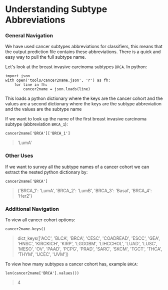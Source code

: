 # Understanding Subtype Abbreviations
### General Navigation
We have used cancer subtypes abbreviations for classifiers, this means that the output prediction file contains these abbreviations. There is a quick and easy way to pull the full subtype name.

Let's look at the breast invasive carcinoma subtypes `BRCA`. In python:
```
import json
with open('tools/cancer2name.json', 'r') as fh:
    for line in fh:
        cancer2name = json.loads(line)
```

This loads a python dictionary where the keys are the cancer cohort and the values are a second dictionary where the keys are the subtype abbreviation and the values are the subtype name

If we want to look up the name of the first breast invasive carcinoma subtype (abbreviation `BRCA_1`):
```
cancer2name['BRCA']['BRCA_1']
```
> 'LumA'

### Other Uses
If we want to survey all the subtype names of a cancer cohort we can extract the nested python dictionary by:
```
cancer2name['BRCA']
```
> {'BRCA_1': 'LumA', 'BRCA_2': 'LumB', 'BRCA_3': 'Basal', 'BRCA_4': 'Her2'}

### Additional Navigation
To view all cancer cohort options:
```
cancer2name.keys()
```
> dict_keys(['ACC', 'BLCA', 'BRCA', 'CESC', 'COADREAD', 'ESCC', 'GEA', 'HNSC', 'KIRCKICH', 'KIRP', 'LGGGBM', 'LIHCCHOL', 'LUAD', 'LUSC', 'MESO', 'OV', 'PAAD', 'PCPG', 'PRAD', 'SARC', 'SKCM', 'TGCT', 'THCA', 'THYM', 'UCEC', 'UVM'])


To view how many subtypes a cancer cohort has, example `BRCA`:
```
len(cancer2name['BRCA'].values())
```
> 4

